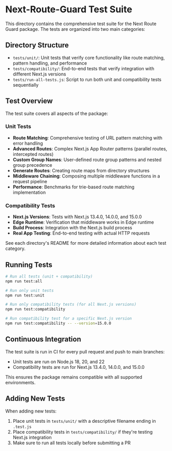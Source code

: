 # Next-Route-Guard Test Suite

This directory contains the comprehensive test suite for the Next Route Guard package. The tests are organized into two main categories:

## Directory Structure

- `tests/unit/`: Unit tests that verify core functionality like route matching, pattern handling, and performance
- `tests/compatibility/`: End-to-end tests that verify integration with different Next.js versions
- `tests/run-all-tests.js`: Script to run both unit and compatibility tests sequentially

## Test Overview

The test suite covers all aspects of the package:

### Unit Tests
- **Route Matching**: Comprehensive testing of URL pattern matching with error handling
- **Advanced Routes**: Complex Next.js App Router patterns (parallel routes, intercepted routes)
- **Custom Group Names**: User-defined route group patterns and nested group precedence
- **Generate Routes**: Creating route maps from directory structures
- **Middleware Chaining**: Composing multiple middleware functions in a request pipeline
- **Performance**: Benchmarks for trie-based route matching implementation

### Compatibility Tests
- **Next.js Versions**: Tests with Next.js 13.4.0, 14.0.0, and 15.0.0
- **Edge Runtime**: Verification that middleware works in Edge runtime
- **Build Process**: Integration with the Next.js build process
- **Real App Testing**: End-to-end testing with actual HTTP requests

See each directory's README for more detailed information about each test category.

## Running Tests

```bash
# Run all tests (unit + compatibility)
npm run test:all

# Run only unit tests
npm run test:unit

# Run only compatibility tests (for all Next.js versions)
npm run test:compatibility

# Run compatibility test for a specific Next.js version
npm run test:compatibility -- --version=15.0.0
```

## Continuous Integration

The test suite is run in CI for every pull request and push to main branches:

- Unit tests are run on Node.js 18, 20, and 22
- Compatibility tests are run for Next.js 13.4.0, 14.0.0, and 15.0.0

This ensures the package remains compatible with all supported environments.

## Adding New Tests

When adding new tests:

1. Place unit tests in `tests/unit/` with a descriptive filename ending in `.test.js`
2. Place compatibility tests in `tests/compatibility/` if they're testing Next.js integration
3. Make sure to run all tests locally before submitting a PR